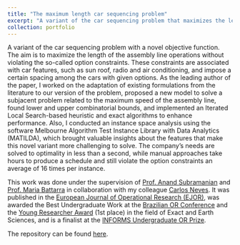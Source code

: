 ```yaml
---
title: "The maximum length car sequencing problem"
excerpt: "A variant of the car sequencing problem that maximizes the length of contiguous assembly line operations without violating any option constraint, associated with car features, such as sunroof, radio and air conditioning."
collection: portfolio
---
```


A variant of the car sequencing problem with a novel objective function. The aim is to maximize the length of the assembly line operations without violating the so-called option constraints. These constraints are associated with car features, such as sun roof, radio and air conditioning, and impose a certain spacing among the cars with given options. As the leading author of the paper, I worked on the adaptation of existing formulations from the literature to our version of the problem, proposed a new model to solve a subjacent problem related to the maximum speed of the assembly line, found lower and upper combinatorial bounds, and implemented an Iterated Local Search-based heuristic and exact algorithms to enhance performance. Also, I conducted an instance space analysis using the software Melbourne Algorithm Test Instance Library with Data Analytics (MATILDA), which brought valuable insights about the features that make this novel variant more challenging to solve. The company’s needs are solved to optimality in less than a second, while manual approaches take hours to produce a schedule and still violate the option constraints an average of 16 times per instance.

This work was done under the supervision of [Prof. Anand Subramanian](https://ci.ufpb.br/anand) and [Prof. Maria Battarra](https://researchportal.bath.ac.uk/en/persons/maria-battarra) in collaboration with my colleague [Carlos Neves](https://www.linkedin.com/in/cvneves/). It was published in the [European Journal of Operational Research (EJOR)](https://www.sciencedirect.com/science/article/pii/S0377221724001322), was awarded the Best Undergraduate Work at the [Brazilian OR Conference](https://sbpo2021.galoa.com.br/) and the [Young Researcher Award](http://www.propesq.ufpb.br/propesq/contents/noticias/xxx-enic-premiados-2022/lista-premiados-xxx_enic_2022.pdf) (1st place) in the field of Exact and Earth Sciences, and is a finalist at the [INFORMS Undergraduate OR Prize](https://www.informs.org/Recognizing-Excellence/INFORMS-Prizes/Undergraduate-Operations-Research-Prize).

The repository can be found [here](https://github.com/laradicp/max-csp).
